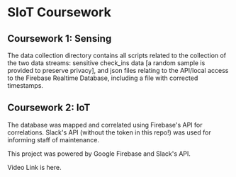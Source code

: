 # SIoT Coursework 

## Coursework 1: Sensing
The data collection directory contains all scripts related to the collection of the two data streams: sensitive check_ins data [a random sample is provided to preserve privacy], and json files relating to the API/local access to the  Firebase Realtime Database, including a file with corrected timestamps.

## Coursework 2: IoT
The database was mapped and correlated using Firebase's API for correlations. Slack's API (without the token in this repo!) was used for informing staff of maintenance.

This project was powered by Google Firebase and Slack's API.

Video Link is here.
